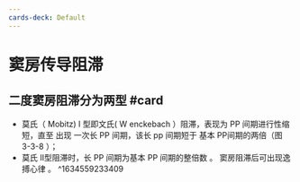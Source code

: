 ```yaml
---
cards-deck: Default
---
```


# 窦房传导阻滞
##   二度窦房阻滞分为两型 #card 
 - 莫氏（ Mobitz)  I 型即文氏( W enckebach ）阻滞，表现为 PP 间期进行性缩短，直至 出现 一次长 PP 间期，该长 pp 间期短于 基本 PP间期的两倍（图 3-3-8 ）；
 - 莫氏 II型阻滞时，长 PP 间期为基本 PP 间期的整倍数 。 窦房阻滞后可出现逸搏心律 。
^1634559233409
